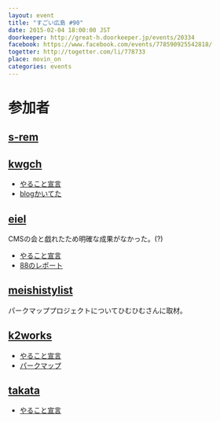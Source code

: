 ```yaml
---
layout: event
title: "すごい広島 #90"
date: 2015-02-04 18:00:00 JST
doorkeeper: http://great-h.doorkeeper.jp/events/20334
facebook: https://www.facebook.com/events/778590925542818/
togetter: http://togetter.com/li/778733
place: movin_on
categories: events
---
```


# 参加者


## [s-rem](https://github.com/s-rem)


## [kwgch](https://github.com/kwgch)

* [やること宣言](https://github.com/great-h/great-h.github.io/issues/1520)
* [blogかいてた](http://kwgch.github.io/blog/2015/02/05/n2jk/)


## [eiel](https://github.com/eiel)

CMSの会と戯れたため明確な成果がなかった。(?)

* [やること宣言](https://github.com/great-h/great-h.github.io/issues/1522)
* [88のレポート](https://www.facebook.com/great.hiroshima/posts/517483531727630)


## [meishistylist](http://tecre.jp/)

パークマッププロジェクトについてひむひむさんに取材。

## [k2works](https://github.com/k2works)

* [やること宣言](https://github.com/great-h/great-h.github.io/issues/1518)
* [パークマップ](https://github.com/parkmap-h/parkmap)

## [takata](https://github.com/takata)

* [やること宣言](https://github.com/great-h/great-h.github.io/issues/1525)
